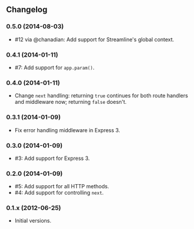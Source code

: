 ## Changelog

### 0.5.0 (2014-08-03)

- #12 via @chanadian: Add support for Streamline's global context.

### 0.4.1 (2014-01-11)

- #7: Add support for `app.param()`.

### 0.4.0 (2014-01-11)

- Change `next` handling: returning `true` continues for both route handlers and middleware now; returning `false` doesn't.

### 0.3.1 (2014-01-09)

- Fix error handling middleware in Express 3.

### 0.3.0 (2014-01-09)

- #3: Add support for Express 3.

### 0.2.0 (2014-01-09)

- #5: Add support for all HTTP methods.
- #4: Add support for controlling `next`.

### 0.1.x (2012-06-25)

- Initial versions.
